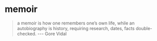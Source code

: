 memoir
======

> a memoir is how one remembers one’s own life, while an autobiography is history, requiring research, dates, facts double-checked.
> --- Gore Vidal

